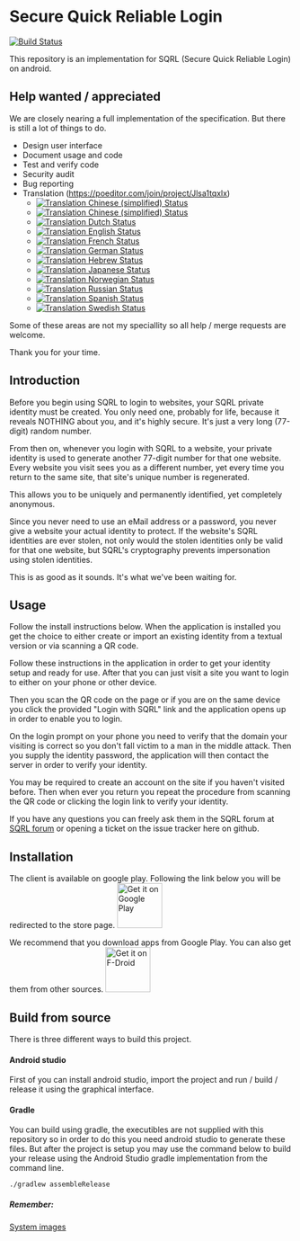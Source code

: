 # Secure Quick Reliable Login

[![Build Status](https://travis-ci.org/kalaspuffar/secure-quick-reliable-login.svg?branch=master)](https://travis-ci.org/kalaspuffar/secure-quick-reliable-login)

This repository is an implementation for SQRL (Secure Quick Reliable Login) on android.

## Help wanted / appreciated

We are closely nearing a full implementation of the specification. But there is still a lot of things to do.

* Design user interface
* Document usage and code
* Test and verify code
* Security audit
* Bug reporting
* Translation (https://poeditor.com/join/project/Jlsa1tqxlx)
    * [![Translation Chinese (simplified) Status](http://uhash.com/poeditor/ar.svg?t=8)](https://poeditor.com/join/project/Jlsa1tqxlx)
    * [![Translation Chinese (simplified) Status](http://uhash.com/poeditor/zh-CN.svg?t=8)](https://poeditor.com/join/project/Jlsa1tqxlx)
    * [![Translation Dutch Status](http://uhash.com/poeditor/nl.svg?t=8)](https://poeditor.com/join/project/Jlsa1tqxlx)
    * [![Translation English Status](http://uhash.com/poeditor/en.svg?t=8)](https://poeditor.com/join/project/Jlsa1tqxlx)
    * [![Translation French Status](http://uhash.com/poeditor/fr.svg?t=8)](https://poeditor.com/join/project/Jlsa1tqxlx)
    * [![Translation German Status](http://uhash.com/poeditor/de.svg?t=8)](https://poeditor.com/join/project/Jlsa1tqxlx)
    * [![Translation Hebrew Status](http://uhash.com/poeditor/he.svg?t=8)](https://poeditor.com/join/project/Jlsa1tqxlx)
    * [![Translation Japanese Status](http://uhash.com/poeditor/ja.svg?t=8)](https://poeditor.com/join/project/Jlsa1tqxlx)
    * [![Translation Norwegian Status](http://uhash.com/poeditor/no.svg?t=8)](https://poeditor.com/join/project/Jlsa1tqxlx)
    * [![Translation Russian Status](http://uhash.com/poeditor/ru.svg?t=8)](https://poeditor.com/join/project/Jlsa1tqxlx)
    * [![Translation Spanish Status](http://uhash.com/poeditor/es.svg?t=8)](https://poeditor.com/join/project/Jlsa1tqxlx)
    * [![Translation Swedish Status](http://uhash.com/poeditor/sv.svg?t=8)](https://poeditor.com/join/project/Jlsa1tqxlx)

Some of these areas are not my speciallity so all help / merge requests are welcome.

Thank you for your time.

## Introduction

Before you begin using SQRL to login to websites, your SQRL private identity must be created. You only need one, probably for life, because it reveals NOTHING about you, and it's highly secure. It's just a very long (77-digit) random number.

From then on, whenever you login with SQRL to a website, your private identity is used to generate another 77-digit number for that one website. Every website you visit sees you as a different number, yet every time you return to the same site, that site's unique number is regenerated.

This allows you to be uniquely and permanently identified, yet completely anonymous.

Since you never need to use an eMail address or a password, you never give a website your actual identity to protect. If the website's SQRL identities are ever stolen, not only would the stolen identities only be valid for that one website, but SQRL's cryptography prevents impersonation using stolen identities.

This is as good as it sounds. It's what we've been waiting for.

## Usage

Follow the install instructions below. When the application is installed you get the choice to either
create or import an existing identity from a textual version or via scanning a QR code.

Follow these instructions in the application in order to get your identity setup and ready for use.
After that you can just visit a site you want to login to either on your phone or other device.

Then you scan the QR code on the page or if you are on the same device you click the provided
"Login with SQRL" link and the application opens up in order to enable you to login.

On the login prompt on your phone you need to verify that the domain your visiting is correct so you
don't fall victim to a man in the middle attack. Then you supply the identity password, the application
will then contact the server in order to verify your identity.

You may be required to create an account on the site if you haven't visited before. Then when ever you
return you repeat the procedure from scanning the QR code or clicking the login link to verify your identity.

If you have any questions you can freely ask them in the SQRL forum at [SQRL forum](https://sqrl.grc.com)
or opening a ticket on the issue tracker here on github.

## Installation

The client is available on google play. Following the link below you will be redirected to the store page.
[<img src="https://play.google.com/intl/en_us/badges/images/generic/en-play-badge.png"
     alt="Get it on Google Play"
     height="80">](https://play.google.com/store/apps/details?id=org.ea.sqrl)

We recommend that you download apps from Google Play. You can also get them from other sources.
[<img src="https://f-droid.org/badge/get-it-on.png"
    alt="Get it on F-Droid"
    height="80">](https://f-droid.org/packages/org.ea.sqrl/)

## Build from source

There is three different ways to build this project.

#### Android studio
First of you can install android studio, import the project and run / build / release it using the graphical interface.

#### Gradle

You can build using gradle, the executibles are not supplied with this repository so in order to do this you need android studio to generate these files.
But after the project is setup you may use the command below to build your release using the Android Studio gradle implementation from the command line.

```
./gradlew assembleRelease
```

##### Remember:
[System images](https://dl.google.com/android/repository/sys-img/google_apis/sys-img.xml)

